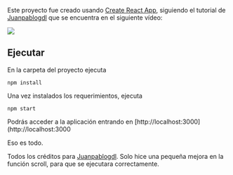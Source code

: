 Este proyecto fue creado usando [Create React App](https://github.com/facebook/create-react-app), siguiendo el tutorial de [Juanpablogdl](https://github.com/juanpablogdl) que se encuentra en el siguiente vídeo:


<a href="http://www.youtube.com/watch?v=hScR513gvNo" alt="Video tutorial" target="_blank"><img src="http://img.youtube.com/vi/hScR513gvNo/0.jpg"/></a>

## Ejecutar


En la carpeta del proyecto ejecuta 

`npm install`

Una vez instalados los requerimientos, ejecuta

`npm start`

Podrás acceder a la aplicación entrando en [http://localhost:3000](http://localhost:3000

Eso es todo.

Todos los créditos para [Juanpablogdl](https://github.com/juanpablogdl). Solo hice una pequeña mejora en la función scroll, para que se ejecutara correctamente.